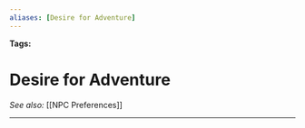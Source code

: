 ```yaml
---
aliases: [Desire for Adventure]
---
```


**Tags:** 
# Desire for Adventure
*See also:* [[NPC Preferences]]
___
